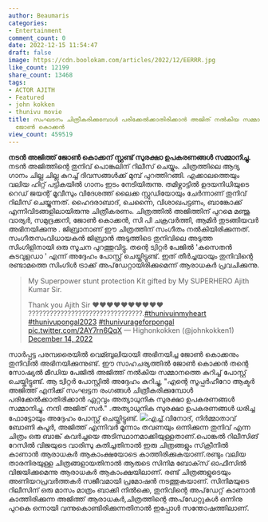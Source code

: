 ```yaml
---
author: Beaumaris
categories:
- Entertainment
comment_count: 0
date: 2022-12-15 11:54:47
draft: false
image: https://cdn.boolokam.com/articles/2022/12/EERRR.jpg
like_count: 12199
share_count: 13468
tags:
- ACTOR AJITH
- Featured
- john kokken
- thunivu movie
title: സംഘടനം ചിത്രീകരിക്കുമ്പോൾ പരിക്കേൽക്കാതിരിക്കാൻ അജിത് നൽകിയ സമ്മാനവുമായി വില്ലൻ
  ജോൺ കൊക്കൻ
view_count: 459519
---
```


**നടൻ അജിത്ത് ജോൺ കൊക്കന് സ്റ്റണ്ട് സുരക്ഷാ ഉപകരണങ്ങൾ സമ്മാനിച്ചു.** നടൻ അജിത്തിന്റെ തുനിവ് പൊങ്കലിന് റിലീസ് ചെയ്യും. ചിത്രത്തിലെ ആദ്യ ഗാനം ചില്ല ചില്ല കുറച്ച് ദിവസങ്ങൾക്ക് മുമ്പ് പുറത്തിറങ്ങി. എക്കാലത്തെയും വലിയ ഹിറ്റ് പട്ടികയിൽ ഗാനം ഇടം നേടിയിരുന്നു. തമിഴ്നാട്ടിൽ ഉദയനിധിയുടെ റെഡ് ജയന്റ് മൂവീസും വിദേശത്ത് ലൈക്ക സ്റ്റുഡിയോയും ചേർന്നാണ് തുനിവ് റിലീസ് ചെയ്യുന്നത്. ഹൈദരാബാദ്, ചെന്നൈ, വിശാഖപട്ടണം, ബാങ്കോക്ക് എന്നിവിടങ്ങളിലായിരുന്നു ചിത്രീകരണം. ചിത്രത്തിൽ അജിത്തിന് പുറമെ മഞ്ജു വാര്യർ, സമുദ്രക്കനി, ജോൺ കൊക്കൻ, സി പി ചക്രവർത്തി, ആമിർ തുടങ്ങിയവർ അഭിനയിക്കുന്നു . ജിബ്രാനാണ് ഈ ചിത്രത്തിന് സംഗീതം നൽകിയിരിക്കുന്നത്. സംഗീതസംവിധായകൻ ജിബ്രാൻ അടുത്തിടെ തുനിവിലെ അടുത്ത സിംഗിളിനായി ഒരു സൂചന പുറത്തുവിട്ടു. തന്റെ ട്വിറ്റർ പേജിൽ 'കസെതൻ കടവുളഡാ ' എന്ന് അദ്ദേഹം പോസ്റ്റ് ചെയ്തിട്ടുണ്ട്. ഇത് തീർച്ചയായും തുനിവിന്റെ രണ്ടാമത്തെ സിംഗിൾ ട്രാക്ക് അപ്‌ഡേറ്റായിരിക്കുമെന്ന് ആരാധകർ പ്രവചിക്കുന്നു. 

> My Superpower stunt protection Kit gifted by My SUPERHERO Ajith Kumar Sir.
> 
> Thank you Ajith Sir ❤❤❤❤❤❤❤❤❤❤ ????????????????????????????????.[#thunivuinmyheart](https://twitter.com/hashtag/thunivuinmyheart?src=hash&ref_src=twsrc%5Etfw) [#thunivupongal2023](https://twitter.com/hashtag/thunivupongal2023?src=hash&ref_src=twsrc%5Etfw) [#thunivurageforpongal](https://twitter.com/hashtag/thunivurageforpongal?src=hash&ref_src=twsrc%5Etfw) [pic.twitter.com/2AY7rn6QqX](https://t.co/2AY7rn6QqX) — Highonkokken (@johnkokken1) [December 14, 2022](https://twitter.com/johnkokken1/status/1603009347117756417?ref_src=twsrc%5Etfw)

സാർപ്പട്ട പരമ്പരൈയിൽ വെമ്ബുലിയായി അഭിനയിച്ച ജോൺ കൊക്കനും തുനിവിൽ അഭിനയിക്കുന്നുണ്ട്. ഈ സാഹചര്യത്തിൽ ജോൺ കൊക്കൻ തന്റെ സോഷ്യൽ മീഡിയ പേജിൽ അജിത്ത് നൽകിയ സമ്മാനത്തെ കുറിച്ച് പോസ്റ്റ് ചെയ്തിട്ടുണ്ട്. ആ ട്വിറ്റർ പോസ്റ്റിൽ അദ്ദേഹം കുറിച്ചു, "എന്റെ സൂപ്പർഹീറോ ആക്ടർ അജിത്ത് എനിക്ക് സംഘട്ടന രംഗങ്ങൾ ചിത്രീകരിക്കുമ്പോൾ പരിക്കേൽക്കാതിരിക്കാൻ ഏറ്റവും അത്യാധുനിക സുരക്ഷാ ഉപകരണങ്ങൾ സമ്മാനിച്ചു. നന്ദി അജിത് സർ." .അത്യാധുനിക സുരക്ഷാ ഉപകരണങ്ങൾ ധരിച്ച ഫോട്ടോയും അദ്ദേഹം പോസ്റ്റ് ചെയ്തിട്ടുണ്ട്. ![](https://cdn.boolokam.com/articles/2022/12/EERRR.jpg)എച്ച്.വിനോദ്, നിർമ്മാതാവ് ബോണി കപൂർ, അജിത്ത് എന്നിവർ മൂന്നാം തവണയും ഒന്നിക്കുന്ന തുനിവ് എന്ന ചിത്രം ഒരു ബാങ്ക് കവർച്ചയെ അടിസ്ഥാനമാക്കിയുള്ളതാണ്.പൊങ്കൽ റിലീസിങ് റേസിൽ വിജയുടെ വാരിസു കുതിച്ചതിനാൽ ഇരു ചിത്രങ്ങളും സ്‌ക്രീനിൽ കാണാൻ ആരാധകർ ആകാംക്ഷയോടെ കാത്തിരിക്കുകയാണ്.രണ്ടും വലിയ താരനിരയുള്ള ചിത്രങ്ങളായതിനാൽ ആരുടെ സിനിമ ബോക്‌സ് ഓഫീസിൽ വിജയിക്കുമെന്നു ആരാധകർ ആകാംക്ഷയിലാണ്. രണ്ട് ചിത്രങ്ങളുടെയും അണിയറപ്രവർത്തകർ സജീവമായി പ്രമോഷൻ നടത്തുകയാണ്. സിനിമയുടെ റിലീസിന് ഒരു മാസം മാത്രം ബാക്കി നിൽക്കെ, തുനിവിന്റെ അപ്‌ഡേറ്റ് കാണാൻ കാത്തിരിക്കുന്ന അജിത്ത് ആരാധകർ,ചിത്രത്തിന്റെ അപ്‌ഡേറ്റുകൾ ഒന്നിനു പുറകെ ഒന്നായി വന്നുകൊണ്ടിരിക്കുന്നതിനാൽ ഇപ്പോൾ സന്തോഷത്തിലാണ്.